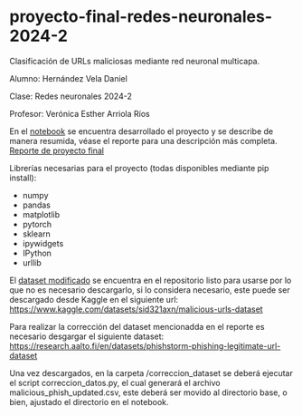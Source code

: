 # proyecto-final-redes-neuronales-2024-2
Clasificación de URLs maliciosas mediante red neuronal multicapa.

Alumno: Hernández Vela Daniel

Clase: Redes neuronales 2024-2

Profesor: Verónica Esther Arriola Ríos

En el [notebook](proyecto_final_rn.ipynb) se encuentra desarrollado el proyecto y se describe de manera resumida, véase el reporte para una descripción más completa.
[Reporte de proyecto final](reporte_proyecto_rn.pdf)

Librerías necesarias para el proyecto (todas disponibles mediante pip install):
- numpy
- pandas
- matplotlib
- pytorch
- sklearn
- ipywidgets
- IPython
- urllib

El [dataset modificado](malicious_phish_updated.csv) se encuentra en el repositorio listo para usarse por lo que no es necesario descargarlo, si lo considera necesario, este puede ser descargado desde Kaggle en el siguiente url:
https://www.kaggle.com/datasets/sid321axn/malicious-urls-dataset

Para realizar la corrección del dataset mencionadda en el reporte es necesario desgargar el siguiente dataset:
https://research.aalto.fi/en/datasets/phishstorm-phishing-legitimate-url-dataset

Una vez descargados, en la carpeta /correccion_dataset se deberá ejecutar el script correccion_datos.py, el cual generará el archivo malicious_phish_updated.csv, este deberá ser movido al directorio base, o bien, ajustado el directorio en el notebook.